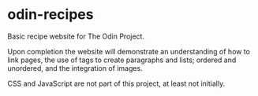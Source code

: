 # odin-recipes

Basic recipe website for The Odin Project.

Upon completion the website will demonstrate an understanding of how to link pages, the use of tags to create paragraphs and lists; ordered and unordered, and the integration of images.

CSS and JavaScript are not part of this project, at least not initially.
